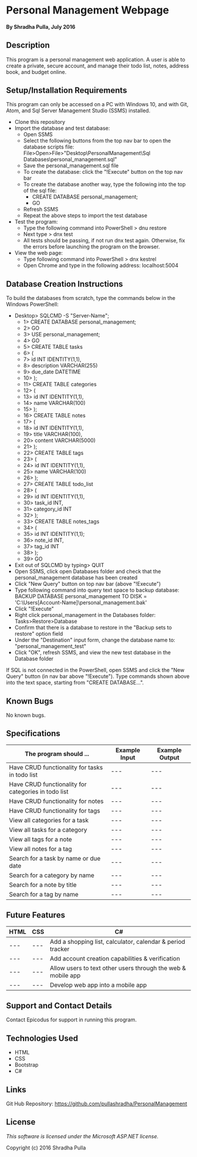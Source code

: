 # Personal Management Webpage

#### By Shradha Pulla, July 2016

## Description

This program is a personal management web application. A user is able to create a private, secure account, and manage their todo list, notes, address book, and budget online.

## Setup/Installation Requirements

This program can only be accessed on a PC with Windows 10, and with Git, Atom, and Sql Server Management Studio (SSMS) installed.

* Clone this repository
* Import the database and test database:
  * Open SSMS
  * Select the following buttons from the top nav bar to open the database scripts file: File>Open>File>"Desktop\PersonalManagement\Sql Databases\personal_management.sql"
  * Save the personal_management.sql file
  * To create the database: click the "!Execute" button on the top nav bar
  * To create the database another way, type the following into the top of the sql file:
    * CREATE DATABASE personal_management;
    * GO
  * Refresh SSMS
  * Repeat the above steps to import the test database
* Test the program:
  * Type the following command into PowerShell > dnu restore
  * Next type > dnx test
  * All tests should be passing, if not run dnx test again. Otherwise, fix the errors before launching the program on the browser.
* View the web page:
  * Type following command into PowerShell > dnx kestrel
  * Open Chrome and type in the following address: localhost:5004

## Database Creation Instructions

To build the databases from scratch, type the commands below in the Windows PowerShell:
  * Desktop> SQLCMD -S "Server-Name";
    * 1> CREATE DATABASE personal_management;
    * 2> GO
    * 3> USE personal_management;
    * 4> GO
    * 5> CREATE TABLE tasks
    * 6> (
    * 7> id INT IDENTITY(1,1),
    * 8> description VARCHAR(255)
    * 9> due_date DATETIME
    * 10> );
    * 11> CREATE TABLE categories
    * 12> (
    * 13> id INT IDENTITY(1,1),
    * 14> name VARCHAR(100)
    * 15> );
    * 16> CREATE TABLE notes
    * 17> (
    * 18> id INT IDENTITY(1,1),
    * 19> title VARCHAR(100),
    * 20> content VARCHAR(5000)
    * 21> );
    * 22> CREATE TABLE tags
    * 23> (
    * 24> id INT IDENTITY(1,1),
    * 25> name VARCHAR(100)
    * 26> );
    * 27> CREATE TABLE todo_list
    * 28> (
    * 29> id INT IDENTITY(1,1),
    * 30> task_id INT,
    * 31> category_id INT
    * 32> );
    * 33> CREATE TABLE notes_tags
    * 34> (
    * 35> id INT IDENTITY(1,1);
    * 36> note_id INT,
    * 37> tag_id INT
    * 38> );
    * 39> GO
  * Exit out of SQLCMD by typing> QUIT
  * Open SSMS, click open Databases folder and check that the personal_management database has been created
  * Click "New Query" button on top nav bar (above "!Execute")
  * Type following command into query text space to backup database: BACKUP DATABASE personal_management TO DISK = 'C:\Users\[Account-Name]\personal_management.bak'
  * Click "!Execute"
  * Right click personal_management in the Databases folder: Tasks>Restore>Database
  * Confirm that there is a database to restore in the "Backup sets to restore" option field
  * Under the "Destination" input form, change the database name to: "personal_management_test"
  * Click "OK", refresh SSMS, and view the new test database in the Database folder

If SQL is not connected in the PowerShell, open SSMS and click the "New Query" button (in nav bar above "!Execute"). Type commands shown above into the text space, starting from "CREATE DATABASE...".

## Known Bugs

No known bugs.

## Specifications

The program should ... | Example Input | Example Output
----- | ----- | -----
Have CRUD functionality for tasks in todo list | --- | ---
Have CRUD functionality for categories in todo list | --- | ---
Have CRUD functionality for notes | --- | ---
Have CRUD functionality for tags | --- | ---
View all categories for a task | --- | ---
View all tasks for a category | --- | ---
View all tags for a note | --- | ---
View all notes for a tag | --- | ---
Search for a task by name or due date | --- | ---
Search for a category by name | --- | ---
Search for a note by title | --- | ---
Search for a tag by name | --- | ---

## Future Features

HTML | CSS | C#
----- | ----- | -----
--- | --- | Add a shopping list, calculator, calendar & period tracker
--- | --- | Add account creation capabilities & verification
--- | --- | Allow users to text other users through the web & mobile app
--- | --- | Develop web app into a mobile app

## Support and Contact Details

Contact Epicodus for support in running this program.

## Technologies Used

* HTML
* CSS
* Bootstrap
* C#

## Links

Git Hub Repository: https://github.com/pullashradha/PersonalManagement

## License

*This software is licensed under the Microsoft ASP.NET license.*

Copyright (c) 2016 Shradha Pulla
